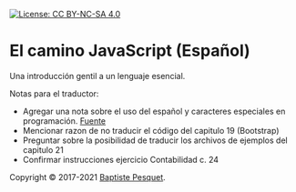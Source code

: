 [![License: CC BY-NC-SA 4.0](https://img.shields.io/badge/License-CC%20BY--NC--SA%204.0-blue.svg)](LICENSE)

# El camino JavaScript (Español)

Una introducción gentil a un lenguaje esencial.


Notas para el traductor: 
* Agregar una nota sobre el uso del español y caracteres especiales en programación. [Fuente](https://es.stackoverflow.com/questions/22360/uso-de-%C3%91-en-nombre-de-variables/22393)
* Mencionar razon de no traducir el código del capitulo 19 (Bootstrap)
* Preguntar sobre la posibilidad de traducir los archivos de ejemplos del capitulo 21
* Confirmar instrucciones ejercicio Contabilidad c. 24

Copyright © 2017-2021 [Baptiste Pesquet](http://bpesquet.fr).
